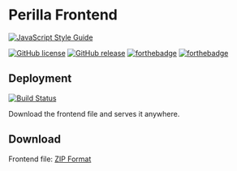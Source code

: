 # Perilla Frontend
[![JavaScript Style Guide](https://cdn.rawgit.com/standard/standard/master/badge.svg)](https://github.com/standard/standard)

[![GitHub license](https://img.shields.io/github/license/ZhangZisu/perilla-frontend.svg?style=for-the-badge)](https://github.com/ZhangZisu/perilla-frontend/blob/master/LICENSE)
[![GitHub release](https://img.shields.io/github/release/ZhangZisu/perilla-frontend.svg?style=for-the-badge)](https://github.com/ZhangZisu/perilla-frontend)
[![forthebadge](https://forthebadge.com/images/badges/built-with-love.svg)](https://forthebadge.com)
[![forthebadge](https://forthebadge.com/images/badges/made-with-vue.svg)](https://forthebadge.com)

## Deployment
[![Build Status](https://travis-ci.com/ZhangZisu/perilla-frontend.svg?branch=master)](https://travis-ci.com/ZhangZisu/perilla-frontend)

Download the frontend file and serves it anywhere.

## Download

Frontend file: [ZIP Format](https://github.com/ZhangZisu/perilla/archive/gh-pages.zip)
